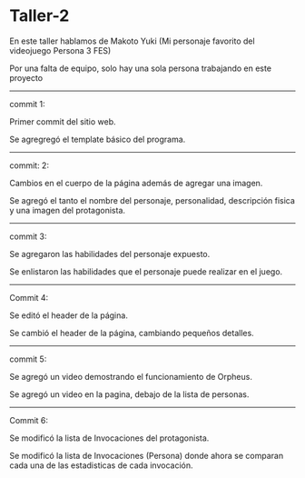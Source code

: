 # Taller-2

En este taller hablamos de Makoto Yuki (Mi personaje favorito del videojuego Persona 3 FES)

Por una falta de equipo, solo hay una sola persona trabajando en este proyecto

--------------------------------------------------------------------------------

commit 1:

Primer commit del sitio web.

Se agregregó el template básico del programa.

--------------------------------------------------------------------------------

commit: 2:

Cambios en el cuerpo de la página además de agregar una imagen.

Se agregó el tanto el nombre del personaje, personalidad, descripción fisica y una imagen del protagonista.

--------------------------------------------------------------------------------

commit 3:

Se agregaron las habilidades del personaje expuesto.

Se enlistaron las habilidades que el personaje puede realizar en el juego.

--------------------------------------------------------------------------------

Commit 4:

Se editó el header de la página.

Se cambió el header de la página, cambiando pequeños detalles.

--------------------------------------------------------------------------------

commit 5:

Se agregó un video demostrando el funcionamiento de Orpheus.

Se agregó un video en la pagina, debajo de la lista de personas.

--------------------------------------------------------------------------------

Commit 6:

Se modificó la lista de Invocaciones del protagonista.

Se modificó la lista de Invocaciones (Persona) donde ahora se comparan cada una de las estadisticas de cada invocación.